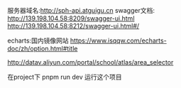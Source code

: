 服务器域名:http://sph-api.atguigu.cn
swagger文档:
http://139.198.104.58:8209/swagger-ui.html
http://139.198.104.58:8212/swagger-ui.html#/


echarts:国内镜像网站
https://www.isqqw.com/echarts-doc/zh/option.html#title
<!-- 阿里的中国地图网站 -->
http://datav.aliyun.com/portal/school/atlas/area_selector

在project下
pnpm run dev 运行这个项目